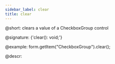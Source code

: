 ```yaml
---
sidebar_label: clear
title: clear
---          
```


@short: clears a value of a CheckboxGroup control

@signature: {'clear(): void;'}



@example:
form.getItem("CheckboxGroup").clear();



@descr:


